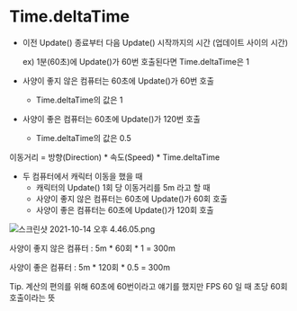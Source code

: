 # Time.deltaTime

- 이전 Update() 종료부터 다음 Update() 시작까지의 시간 (업데이트 사이의 시간)
    
    ex) 1분(60초)에 Update()가 60번 호출된다면 Time.deltaTime은 1
    
- 사양이 좋지 않은 컴퓨터는 60초에 Update()가 60번 호출
    - Time.deltaTime의 값은 1

- 사양이 좋은 컴퓨터는 60초에 Update()가 120번 호출
    - Time.deltaTime의 값은 0.5
    

이동거리 = 방향(Direction) * 속도(Speed) * Time.deltaTime

- 두 컴퓨터에서 캐릭터 이동을 했을 때
    - 캐릭터의 Update() 1회 당 이동거리를 5m 라고 할 때
    - 사양이 좋지 않은 컴퓨터는 60초에 Update()가 60회 호출
    - 사양이 좋은 컴퓨터는 60초에 Update()가 120회 호출

![스크린샷 2021-10-14 오후 4.46.05.png](https://s3-us-west-2.amazonaws.com/secure.notion-static.com/44fa6950-cbc1-40c2-921d-7f85c1f9d21f/스크린샷_2021-10-14_오후_4.46.05.png)

사양이 좋지 않은 컴퓨터 : 5m * 60회 * 1 = 300m

사양이 좋은 컴퓨터 : 5m * 120회 * 0.5 = 300m

Tip. 계산의 편의를 위해 60초에 60번이라고 얘기를 했지만 FPS 60 일 때 초당 60회 호출이라는 뜻